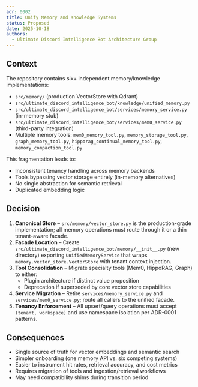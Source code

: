 ```yaml
---
adr: 0002
title: Unify Memory and Knowledge Systems
status: Proposed
date: 2025-10-18
authors:
  - Ultimate Discord Intelligence Bot Architecture Group
---
```


## Context

The repository contains six+ independent memory/knowledge implementations:

- `src/memory/` (production VectorStore with Qdrant)
- `src/ultimate_discord_intelligence_bot/knowledge/unified_memory.py`
- `src/ultimate_discord_intelligence_bot/services/memory_service.py` (in-memory stub)
- `src/ultimate_discord_intelligence_bot/services/mem0_service.py` (third-party integration)
- Multiple memory tools: `mem0_memory_tool.py`, `memory_storage_tool.py`, `graph_memory_tool.py`, `hipporag_continual_memory_tool.py`, `memory_compaction_tool.py`

This fragmentation leads to:

- Inconsistent tenancy handling across memory backends
- Tools bypassing vector storage entirely (in-memory alternatives)
- No single abstraction for semantic retrieval
- Duplicated embedding logic

## Decision

1. **Canonical Store** – `src/memory/vector_store.py` is the production-grade implementation; all memory operations must route through it or a thin tenant-aware facade.
2. **Facade Location** – Create `src/ultimate_discord_intelligence_bot/memory/__init__.py` (new directory) exporting `UnifiedMemoryService` that wraps `memory.vector_store.VectorStore` with tenant context injection.
3. **Tool Consolidation** – Migrate specialty tools (Mem0, HippoRAG, Graph) to either:
   - Plugin architecture if distinct value proposition
   - Deprecation if superseded by core vector store capabilities
4. **Service Migration** – Retire `services/memory_service.py` and `services/mem0_service.py`; route all callers to the unified facade.
5. **Tenancy Enforcement** – All upsert/query operations must accept `(tenant, workspace)` and use namespace isolation per ADR-0001 patterns.

## Consequences

- Single source of truth for vector embeddings and semantic search
- Simpler onboarding (one memory API vs. six competing systems)
- Easier to instrument hit rates, retrieval accuracy, and cost metrics
- Requires migration of tools and ingestion/retrieval workflows
- May need compatibility shims during transition period

